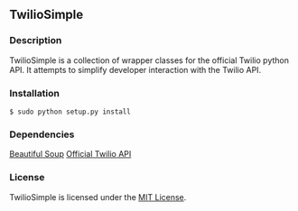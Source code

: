 ## TwilioSimple

### Description
TwilioSimple is a collection of wrapper classes for the official Twilio python API.  It attempts to simplify developer interaction with the Twilio API.

### Installation

    $ sudo python setup.py install

### Dependencies
[Beautiful Soup](http://www.crummy.com/software/BeautifulSoup/)
[Official Twilio API](http://github.com/twilio/twilio-python)

### License
TwilioSimple is licensed under the [MIT License](http://www.opensource.org/licenses/mit-license.php).